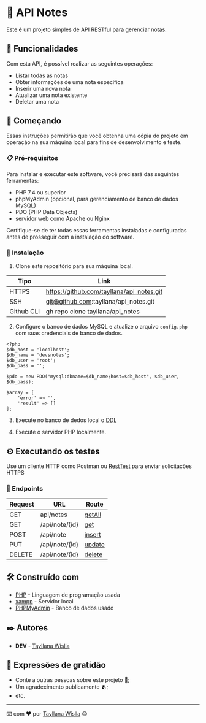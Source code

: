 # 📃 API Notes
Este é um projeto simples de API RESTful para gerenciar notas. 

## 📎 Funcionalidades

Com esta API, é possível realizar as seguintes operações:

- Listar todas as notas
- Obter informações de uma nota específica
- Inserir uma nova nota
- Atualizar uma nota existente
- Deletar uma nota
  
## 🚀 Começando

Essas instruções permitirão que você obtenha uma cópia do projeto em operação na sua máquina local para fins de desenvolvimento e teste.

### 📋 Pré-requisitos

Para instalar e executar este software, você precisará das seguintes ferramentas:

- PHP 7.4 ou superior
- phpMyAdmin (opcional, para gerenciamento de banco de dados MySQL)
- PDO (PHP Data Objects)
- servidor web como Apache ou Nginx

Certifique-se de ter todas essas ferramentas instaladas e configuradas antes de prosseguir com a instalação do software.

### 🔧 Instalação

1. Clone este repositório para sua máquina local.

| Tipo  | Link |
| ------------- | ------------- |
| HTTPS  | https://github.com/tayllana/api_notes.git  |
| SSH  | git@github.com:tayllana/api_notes.git  |
| Github CLI  | gh repo clone tayllana/api_notes  |

2. Configure o banco de dados MySQL e atualize o arquivo `config.php` com suas credenciais de banco de dados.
```
<?php 
$db_host = 'localhost';
$db_name = 'devsnotes';
$db_user = 'root';
$db_pass = '';

$pdo = new PDO("mysql:dbname=$db_name;host=$db_host", $db_user, $db_pass);

$array = [
    'error' => '',
    'result' => []
];
```
3. Execute no banco de dedos local o [DDL](https://github.com/tayllana/api_notes/blob/main/devsnotes.sql) 
   
4. Execute o servidor PHP localmente.

## ⚙️ Executando os testes

Use um cliente HTTP como Postman ou [RestTest](https://resttesttest.com/) para enviar solicitações HTTPS

### 🔩 Endpoints

| Request  | URL | Route |
| ------------- | ------------- | ------------- |
| GET  | api/notes  | [getAll](https://github.com/tayllana/api_notes/blob/main/api/getAll.php) |
| GET  | /api/note/{id}  | [get](https://github.com/tayllana/api_notes/blob/main/api/get.php) |
| POST  | /api/note  | [insert](https://github.com/tayllana/api_notes/blob/main/api/insert.php) |
| PUT  | /api/note/{id}  | [update](https://github.com/tayllana/api_notes/blob/main/api/update.php) |
| DELETE  | /api/note/{id}  | [delete](https://github.com/tayllana/api_notes/blob/main/api/delete.php) |


## 🛠️ Construído com

* [PHP](https://www.php.net/) - Linguagem de programação usada
* [xampp](https://www.apachefriends.org/pt_br/index.html) - Servidor local
* [PHPMyAdmin](https://www.phpmyadmin.net/) - Banco de dados usado

## ✒️ Autores
* **DEV** - [Tayllana Wislla](https://github.com/tayllana/)

## 🎁 Expressões de gratidão

* Conte a outras pessoas sobre este projeto 📢;
* Um agradecimento publicamente 🫂;
* etc.


---
⌨️ com ❤️ por  [Tayllana Wislla](https://github.com/tayllana/) 😊
